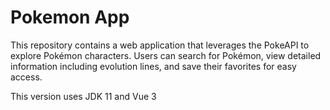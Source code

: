 # Pokemon App

This repository contains a web application that leverages the PokeAPI to explore Pokémon characters. Users can search for Pokémon, view detailed information including evolution lines, and save their favorites for easy access.

This version uses JDK 11 and Vue 3
